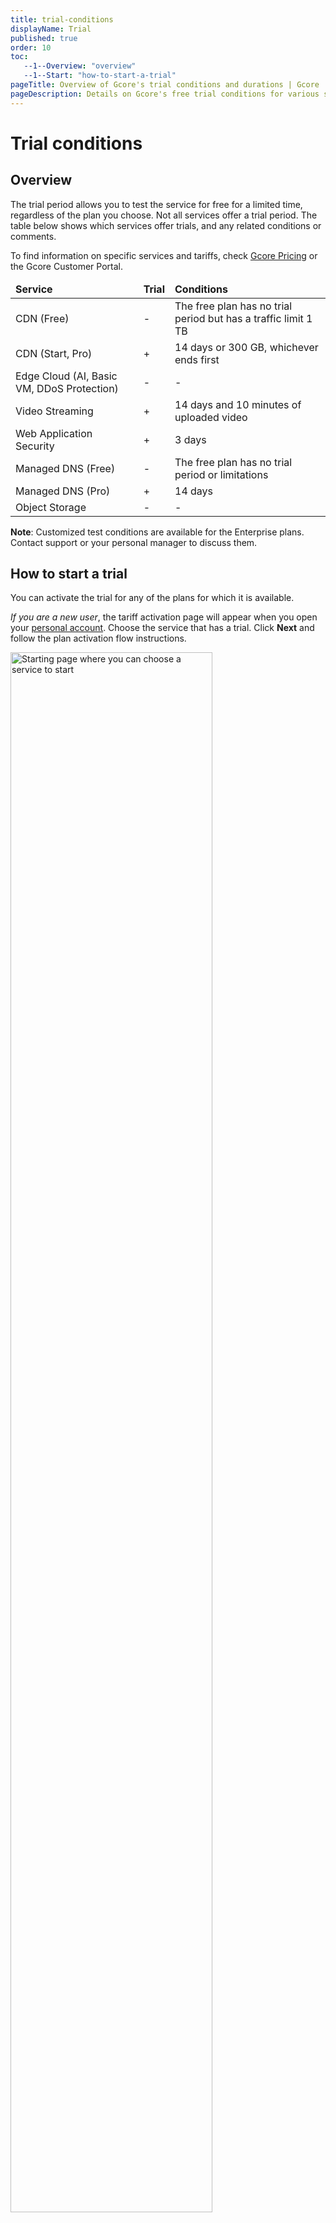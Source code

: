 ```yaml
---
title: trial-conditions
displayName: Trial
published: true
order: 10
toc:
   --1--Overview: "overview"
   --1--Start: "how-to-start-a-trial"
pageTitle: Overview of Gcore's trial conditions and durations | Gcore
pageDescription: Details on Gcore's free trial conditions for various services, how to start it, and where to monitor your trial status.
---
```

# Trial conditions

## Overview

The trial period allows you to test the service for free for a limited time, regardless of the plan you choose. Not all services offer a trial period. The table below shows which services offer trials, and any related conditions or comments.

To find information on specific services and tariffs, check <a href="https://gcore.com/pricing/edge-network" target="_blank">Gcore Pricing</a> or the Gcore Customer Portal.

<table>
<thead>
<tr>
<td style="text-align: left"><b>Service</b></td>
<td style="text-align: left"><b>Trial</b></td>
<td style="text-align: left"><b>Conditions</b></td>
</tr>
</thead>
<tbody>
<tr>
<td style="text-align: left">CDN (Free)</td>
<td style="text-align: left">-</td>
<td style="text-align: left">The free plan has no trial period but has a traffic limit 1 TB</td>
</tr>
<tr>
<td style="text-align: left">CDN (Start, Pro)</td>
<td style="text-align: left">+</td>
<td style="text-align: left">14 days or 300 GB, whichever ends first</td>
</tr>
<tr>
<td style="text-align: left">Edge Cloud (AI, Basic VM, DDoS Protection)</td>
<td style="text-align: left">-</td>
<td style="text-align: left">-</td>
</tr>
<tr>
<td style="text-align: left">Video Streaming</td>
<td style="text-align: left">+</td>
<td style="text-align: left">14 days and 10 minutes of uploaded video</td>
</tr>
<tr>
<td style="text-align: left">Web Application Security</td>
<td style="text-align: left">+</td>
<td style="text-align: left">3 days</td>
</tr>
<tr>
<td style="text-align: left">Managed DNS (Free)</td>
<td style="text-align: left">-</td>
<td style="text-align: left">The free plan has no trial period or limitations</td>
</tr>
<tr>
<td style="text-align: left">Managed DNS (Pro)</td>
<td style="text-align: left">+</td>
<td style="text-align: left">14 days</td>
</tr>
<tr>
<td style="text-align: left">Object Storage</td>
<td style="text-align: left">-</td>
<td style="text-align: left">-</td>
</tr>
</tbody>
</table>

**Note**: Сustomized test conditions are available for the Enterprise plans. Contact support or your personal manager to discuss them.

## How to start a trial

You can activate the trial for any of the plans for which it is available.

*If you are a new user*, the tariff activation page will appear when you open your <a href="https://accounts.gcore.com/reports/dashboard" target="_blank">personal account</a>. Choose the service that has a trial. Click **Next** and follow the plan activation flow instructions.

<img src="https://assets.gcore.pro/docs/account-settings/billing/trial/trial-10.png" alt="Starting page where you can choose a service to start" width="80%">

*If you already have some services activated*, tariff plan activation (and trial if it exists) will be on the <a href="https://accounts.gcore.com/billing/services" target="_blank">Services</a> Billing page. Click **Activate service** and follow the instructions. 

<img src="https://assets.gcore.pro/docs/account-settings/billing/trial/trial-20.png" alt="Services page where you can also start a trial" width="80%">

You can also activate the plan by choosing the relevant service in the left navigation menu.

That’s it! We will send you an email at the beginning of the trial and two days before the end of the trial.

Contact support (support@gcore.com or chat) or your manager to extend the trial duration or add GB.

<alert-element type="info" title="Info">
 
The flow differs for some services (e.g., DDoS Protection). Follow the recommendations from the Gcore Customer Portal to activate the service.
 
</alert-element>